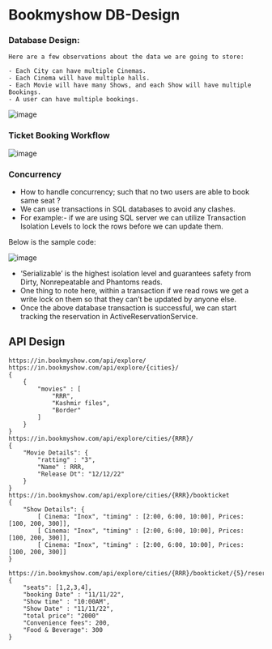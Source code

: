 # Bookmyshow DB-Design

### Database Design:

```
Here are a few observations about the data we are going to store:

- Each City can have multiple Cinemas.
- Each Cinema will have multiple halls.
- Each Movie will have many Shows, and each Show will have multiple Bookings.
- A user can have multiple bookings.
```
![image](https://user-images.githubusercontent.com/115500959/199643618-17b4c14a-50e0-4372-8ea7-88107dc02081.png)

### Ticket Booking Workflow

![image](https://user-images.githubusercontent.com/115500959/199647656-2fc850f9-564d-4f46-9e7d-31f4cf71eb9c.png)

### Concurrency

- How to handle concurrency; such that no two users are able to book same seat ?
- We can use transactions in SQL databases to avoid any clashes.
- For example:- if we are using SQL server we can utilize Transaction Isolation Levels to lock the rows before we can update them.

Below is the sample code:

![image](https://user-images.githubusercontent.com/115500959/199647736-ec152af3-7565-4735-8628-0ccfeab4cf03.png)

- ‘Serializable’ is the highest isolation level and guarantees safety from Dirty, Nonrepeatable and Phantoms reads.
- One thing to note here, within a transaction if we read rows we get a write lock on them so that they can’t be updated by anyone else.
- Once the above database transaction is successful, we can start tracking the reservation in ActiveReservationService.

## API Design
```
https://in.bookmyshow.com/api/explore/
https://in.bookmyshow.com/api/explore/{cities}/
{
	{
		"movies" : [
			"RRR",
			"Kashmir files",
			"Border"
		]
	}
}
https://in.bookmyshow.com/api/explore/cities/{RRR}/
{
	"Movie Details": {
		"ratting" : "3",
		"Name" : RRR,
		"Release Dt": "12/12/22"
	}
}
https://in.bookmyshow.com/api/explore/cities/{RRR}/bookticket
{
	"Show Details": {
		[ Cinema: "Inox", "timing" : [2:00, 6:00, 10:00], Prices: [100, 200, 300]],
		[ Cinema: "Inox", "timing" : [2:00, 6:00, 10:00], Prices: [100, 200, 300]],
		[ Cinema: "Inox", "timing" : [2:00, 6:00, 10:00], Prices: [100, 200, 300]]
}

https://in.bookmyshow.com/api/explore/cities/{RRR}/bookticket/{5}/reserveseats/
{
	"seats": [1,2,3,4],
	"booking Date" : "11/11/22",
	"Show time" : "10:00AM",
	"Show Date" : "11/11/22",
	"total price": "2000"
	"Convenience fees": 200,
	"Food & Beverage": 300
}
```
